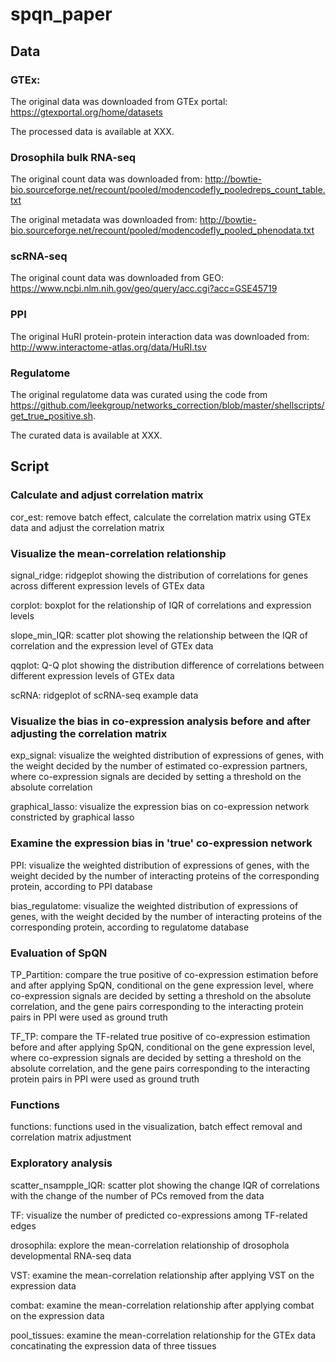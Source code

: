 # spqn_paper

## Data

### GTEx: 

The original data was downloaded from GTEx portal: https://gtexportal.org/home/datasets

The processed data is available at XXX.

### Drosophila bulk RNA-seq

The original count data was downloaded from: http://bowtie-bio.sourceforge.net/recount/pooled/modencodefly_pooledreps_count_table.txt

The original  metadata was downloaded from: http://bowtie-bio.sourceforge.net/recount/pooled/modencodefly_pooled_phenodata.txt

### scRNA-seq

The original count data was downloaded from GEO: https://www.ncbi.nlm.nih.gov/geo/query/acc.cgi?acc=GSE45719

### PPI
The original HuRI protein-protein interaction data was downloaded from: http://www.interactome-atlas.org/data/HuRI.tsv


### Regulatome
The original regulatome data was curated using the code from https://github.com/leekgroup/networks_correction/blob/master/shellscripts/get_true_positive.sh.

The curated data is available at XXX.


## Script

### Calculate and adjust correlation matrix
cor_est: remove batch effect, calculate the correlation matrix using GTEx data and adjust the correlation matrix

### Visualize the mean-correlation relationship

signal_ridge: ridgeplot showing the distribution of correlations for genes across different expression levels of GTEx data

corplot: boxplot for the relationship of IQR of correlations and expression levels

slope_min_IQR: scatter plot showing the relationship between the IQR of correlation and the expression level of GTEx data

qqplot: Q-Q plot showing the distribution difference of correlations between different expression levels of GTEx data

scRNA: ridgeplot of scRNA-seq example data

### Visualize the bias in co-expression analysis before and after adjusting the correlation matrix
exp_signal: visualize the weighted distribution of expressions of genes, with the weight decided by the number of estimated co-expression partners, where co-expression signals are decided by setting a threshold on the absolute correlation 

graphical_lasso: visualize the expression bias on co-expression network constricted by graphical lasso

### Examine the expression bias in 'true' co-expression network 
PPI: visualize the weighted distribution of expressions of genes, with the weight decided by the number of interacting proteins of the corresponding protein, according to PPI database 

bias_regulatome: visualize the weighted distribution of expressions of genes, with the weight decided by the number of interacting proteins of the corresponding protein, according to regulatome database 

### Evaluation of SpQN
TP_Partition: compare the true positive of co-expression estimation before and after applying SpQN, conditional on the gene expression level, where co-expression signals are decided by setting a threshold on the absolute correlation, and the gene pairs corresponding to the interacting protein pairs in PPI were used as ground truth

TF_TP: compare the TF-related true positive of co-expression estimation before and after applying SpQN, conditional on the gene expression level, where co-expression signals are decided by setting a threshold on the absolute correlation, and the gene pairs corresponding to the interacting protein pairs in PPI were used as ground truth



### Functions
functions: functions used in the visualization, batch effect removal and correlation matrix adjustment

### Exploratory analysis

scatter_nsampple_IQR: scatter plot showing the change IQR of correlations with the change of the number of PCs removed from the data

TF: visualize the number of predicted co-expressions among TF-related edges

drosophila: explore the mean-correlation relationship of drosophola developmental RNA-seq data

VST: examine the mean-correlation relationship after applying VST on the expression data

combat: examine the mean-correlation relationship after applying combat on the expression data

pool_tissues: examine the mean-correlation relationship for the GTEx data concatinating the expression data of three tissues

